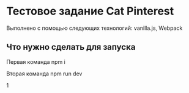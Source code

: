 # Тестовое задание Cat Pinterest

Выполнено с помощью следующих технологий: vanilla.js, Webpack

## Что нужно сделать для запуска
Первая команда
npm i

Вторая команда
npm run dev




1